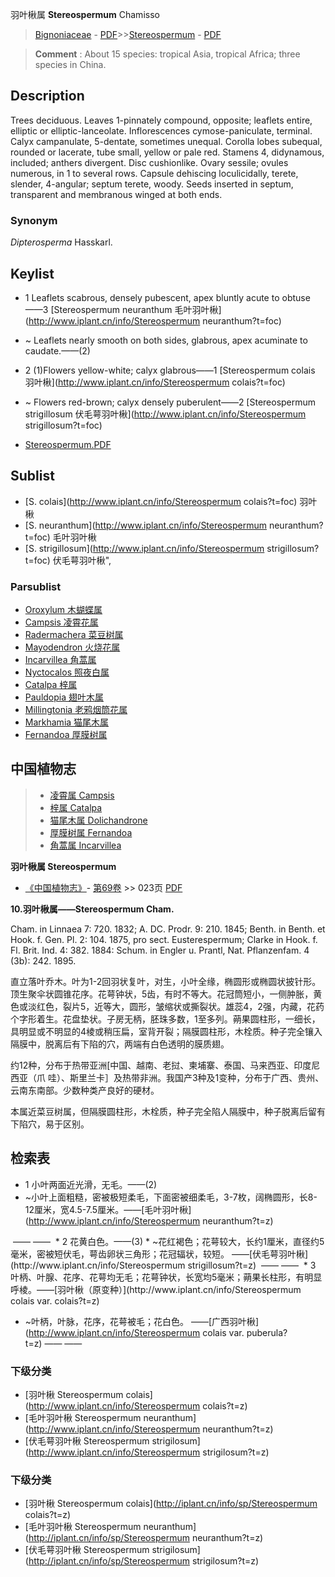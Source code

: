 羽叶楸属 **Stereospermum** Chamisso

> [Bignoniaceae](http://www.iplant.cn/info/Bignoniaceae?t=foc) - [PDF](http://www.iplant.cn/foc/pdf/Bignoniaceae.pdf)>>[Stereospermum](http://www.iplant.cn/info/Stereospermum?t=foc) - [PDF](http://www.iplant.cn/foc/pdf/Stereospermum.pdf)

> **Comment** : 
> About 15 species: tropical Asia, tropical Africa; three species in China.

## Description

Trees deciduous. Leaves 1-pinnately compound, opposite; leaflets entire, elliptic or elliptic-lanceolate. Inflorescences cymose-paniculate, terminal. Calyx campanulate, 5-dentate, sometimes unequal. Corolla lobes subequal, rounded or lacerate, tube small, yellow or pale red. Stamens 4, didynamous, included; anthers divergent. Disc cushionlike. Ovary sessile; ovules numerous, in 1 to several rows. Capsule dehiscing loculicidally, terete, slender, 4-angular; septum terete, woody. Seeds inserted in septum, transparent and membranous winged at both ends.

### Synonym
*Dipterosperma* Hasskarl.

## Keylist

* 1 Leaflets scabrous, densely pubescent, apex bluntly acute to obtuse——3 [Stereospermum neuranthum 毛叶羽叶楸](http://www.iplant.cn/info/Stereospermum neuranthum?t=foc)
* ~ Leaflets nearly smooth on both sides, glabrous, apex acuminate to caudate.——(2)

* 2 (1)Flowers yellow-white; calyx glabrous——1 [Stereospermum colais 羽叶楸](http://www.iplant.cn/info/Stereospermum colais?t=foc)
* ~ Flowers red-brown; calyx densely puberulent——2 [Stereospermum strigillosum 伏毛萼羽叶楸](http://www.iplant.cn/info/Stereospermum strigillosum?t=foc)

* [Stereospermum.PDF](http://www.iplant.cn/foc/pdf/Stereospermum.pdf)

## Sublist

* [S.  colais](http://www.iplant.cn/info/Stereospermum colais?t=foc)
 羽叶楸
* [S.  neuranthum](http://www.iplant.cn/info/Stereospermum neuranthum?t=foc)
 毛叶羽叶楸
* [S.  strigillosum](http://www.iplant.cn/info/Stereospermum strigillosum?t=foc) 伏毛萼羽叶楸",

### Parsublist

* [Oroxylum  木蝴蝶属](http://www.iplant.cn/info/Oroxylum?t=foc)
* [Campsis  凌霄花属](http://www.iplant.cn/info/Campsis?t=foc)
* [Radermachera  菜豆树属](http://www.iplant.cn/info/Radermachera?t=foc)
* [Mayodendron  火烧花属](http://www.iplant.cn/info/Mayodendron?t=foc)
* [Incarvillea  角蒿属](http://www.iplant.cn/info/Incarvillea?t=foc)
* [Nyctocalos  照夜白属](http://www.iplant.cn/info/Nyctocalos?t=foc)
* [Catalpa  梓属](http://www.iplant.cn/info/Catalpa?t=foc)
* [Pauldopia  翅叶木属](http://www.iplant.cn/info/Pauldopia?t=foc)
* [Millingtonia  老鸦烟筒花属](http://www.iplant.cn/info/Millingtonia?t=foc)
* [Markhamia  猫尾木属](http://www.iplant.cn/info/Markhamia?t=foc)
* [Fernandoa  厚膜树属](http://www.iplant.cn/info/Fernandoa?t=foc)

## 中国植物志

> * [凌霄属  Campsis](Campsis-凌霄属.md)
> * [梓属  Catalpa](Catalpa-梓属.md)
> * [猫尾木属  Dolichandrone](http://www.iplant.cn/info/Dolichandrone?t=z)
> * [厚膜树属  Fernandoa](http://www.iplant.cn/info/Fernandoa?t=z)
> * [角蒿属  Incarvillea](http://www.iplant.cn/info/Incarvillea?t=z)

**羽叶楸属 Stereospermum**

* [《中国植物志》](http://www.iplant.cn/frps)- [第69卷](http://www.iplant.cn/frps/vol/69) >> 023页 [PDF](http://www.iplant.cn/frps/pdf/69/023y.pdf)

**10.羽叶楸属——Stereospermum Cham.**

Cham. in Linnaea 7: 720. 1832; A. DC. Prodr. 9: 210. 1845; Benth. in Benth. et Hook. f. Gen. Pl. 2: 104. 1875, pro sect. Eusterespermum; Clarke in Hook. f. Fl. Brit. Ind. 4: 382. 1884: Schum. in Engler u. Prantl, Nat. Pflanzenfam. 4 (3b): 242. 1895.

直立落叶乔木。叶为1-2回羽状复叶，对生，小叶全缘，椭圆形或椭圆状披针形。顶生聚伞状圆锥花序。花萼钟状，5齿，有时不等大。花冠筒短小，一侧肿胀，黄色或淡红色，裂片5，近等大，圆形，皱缩状或撕裂状。雄蕊4，2强，内藏，花药个字形着生。花盘垫状。子房无柄，胚珠多数，1至多列。蒴果圆柱形，一细长，具明显或不明显的4棱或稍压扁，室背开裂；隔膜圆柱形，木栓质。种子完全镶入隔膜中，脱离后有下陷的穴，两端有白色透明的膜质翅。

约12种，分布于热带亚洲[中国、越南、老挝、柬埔寨、泰国、马来西亚、印度尼西亚（爪 哇）、斯里兰卡］及热带非洲。我国产3种及1变种，分布于广西、贵州、云南东南部。少数种类产良好的硬材。

本属近菜豆树属，但隔膜圆柱形，木栓质，种子完全陷人隔膜中，种子脱离后留有下陷穴，易于区别。

## 检索表

* 1 小叶两面近光滑，无毛。——(2)
* ~小叶上面粗糙，密被极短柔毛，下面密被细柔毛，3-7枚，阔椭圆形，长8-12厘米，宽4.5-7.5厘米。——[毛叶羽叶楸](http://www.iplant.cn/info/Stereospermum neuranthum?t=z)
</td></tr><tr><td>&nbsp;——&nbsp;——&nbsp;</td></tr>
* 2 花黄白色。——(3)
* ~花红褐色；花萼较大，长约1厘米，直径约5毫米，密被短伏毛，萼齿卵状三角形；花冠辐状，较短。 ——[伏毛萼羽叶楸](http://www.iplant.cn/info/Stereospermum strigillosum?t=z)
</td></tr><tr><td>&nbsp;——&nbsp;——&nbsp;</td></tr>
* 3 叶柄、叶腺、花序、花萼均无毛；花萼钟状，长宽均5毫米；蒴果长柱形，有明显呼棱。——[羽叶楸（原变种）](http://www.iplant.cn/info/Stereospermum colais var. colais?t=z)

* ~叶柄，叶脉，花序，花萼被毛；花白色。 ——[广西羽叶楸](http://www.iplant.cn/info/Stereospermum colais var. puberula?t=z)</td></tr><tr><td>&nbsp;——&nbsp;——&nbsp;</td></tr>
### 下级分类
* [羽叶楸  Stereospermum colais](http://www.iplant.cn/info/Stereospermum colais?t=z)
* [毛叶羽叶楸  Stereospermum neuranthum](http://www.iplant.cn/info/Stereospermum neuranthum?t=z)
* [伏毛萼羽叶楸  Stereospermum strigilosum](http://www.iplant.cn/info/Stereospermum strigilosum?t=z)

### 下级分类
* [羽叶楸  Stereospermum colais](http://iplant.cn/info/sp/Stereospermum colais?t=z)
* [毛叶羽叶楸  Stereospermum neuranthum](http://iplant.cn/info/sp/Stereospermum neuranthum?t=z)
* [伏毛萼羽叶楸  Stereospermum strigilosum](http://iplant.cn/info/sp/Stereospermum strigilosum?t=z)
